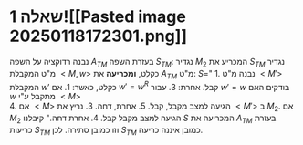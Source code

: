 # שאלה 1![[Pasted image 20250118172301.png]]
נבנה רדוקציה על השפה $A_{TM}$ בעזרת השפה $S_{TM}$:
נגדיר $M_2$ המכריע את $S_{TM}$
נגדיר מ"ט המקבלת $<M,w>$ כקלט, **ומכריעה** את $A_{TM}$
מ"ט:  $S$="
	1. נבנה מ"ט $<M'>$ המקבלת $w'$ כקלט, כאשר:
		1. אם $w'=w^R$ קבל. אחרת:
		3. עבור $w'=w$ בודקים האם $w$ מתקבל ע"י $<M>$  
		4. אם $<M>$ הגיעה למצב מקבל, קבל.
		5. אחרת, דחה.
	3. נריץ את $<M'>$ ב $M_2$. אם $M_2$ הגיעה למצב מקבל קבל.
	4. אחרת דחה."
קיבלנו $S$ המכריעה את $A_{TM}$ בעזרת כריעות $S_{TM}$ וזו כמובן סתירה.
לכן $S_{TM}$ כמובן איננה כריעה.